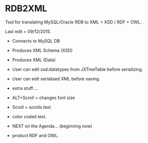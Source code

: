 # RDB2XML
Tool for translating MySQL/Oracle RDB to XML + XSD / RDF + OWL.

Last edit = 09/12/2015.

- Connects to MySQL DB
- Produces XML Schema (XSD)
- Produces XML (Data)
- User can edit xsd:datatypes from JXTreeTable before serializing.
- User can edit serialised XML before saving.

- extra stuff....
- ALT+Scroll =  changes font size
- Scroll = scrolls text
- color coded text.


- NEXT on the Agenda... (beginning now)
- product RDF and OWL.



